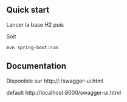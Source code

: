 Quick start
-----------
Lancer la base H2 puis

Soit 
```
mvn spring-boot:run
```

Documentation
-------------

Disponible sur http://<serveur ip>:<serveur port>/swagger-ui.html

default http://localhost:8000/swagger-ui.html
